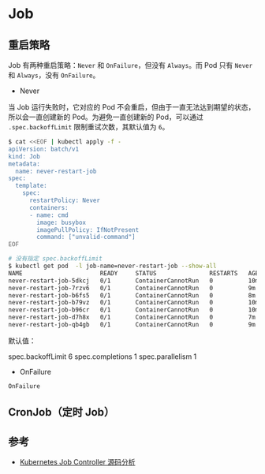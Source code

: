 # Job

## 重启策略

Job 有两种重启策略：`Never` 和 `OnFailure`，但没有 `Always`。而 Pod 只有 `Never` 和 `Always`，没有 `OnFailure`。

* Never

当 Job 运行失败时，它对应的 Pod 不会重启，但由于一直无法达到期望的状态，所以会一直创建新的 Pod。为避免一直创建新的 Pod，可以通过 `.spec.backoffLimit` 限制重试次数，其默认值为 `6`。

```bash
$ cat <<EOF | kubectl apply -f -
apiVersion: batch/v1
kind: Job
metadata:
  name: never-restart-job
spec:
  template:
    spec:
      restartPolicy: Never
      containers:
      - name: cmd
        image: busybox
        imagePullPolicy: IfNotPresent
        command: ["unvalid-command"]
EOF
```

```bash
# 没有指定 spec.backoffLimit
$ kubectl get pod  -l job-name=never-restart-job --show-all
NAME                      READY     STATUS               RESTARTS   AGE
never-restart-job-5dkcj   0/1       ContainerCannotRun   0          10m
never-restart-job-7rzv6   0/1       ContainerCannotRun   0          9m
never-restart-job-b6fs5   0/1       ContainerCannotRun   0          8m
never-restart-job-b79vz   0/1       ContainerCannotRun   0          10m
never-restart-job-b96cr   0/1       ContainerCannotRun   0          10m
never-restart-job-d7h8x   0/1       ContainerCannotRun   0          7m
never-restart-job-qb4gb   0/1       ContainerCannotRun   0          9m

```

默认值：

spec.backoffLimit 6
spec.completions 1
spec.parallelism 1

* OnFailure

`OnFailure`

## CronJob（定时 Job）


## 参考

* [Kubernetes Job Controller 源码分析](http://blog.csdn.net/WaltonWang/article/details/78056620)
